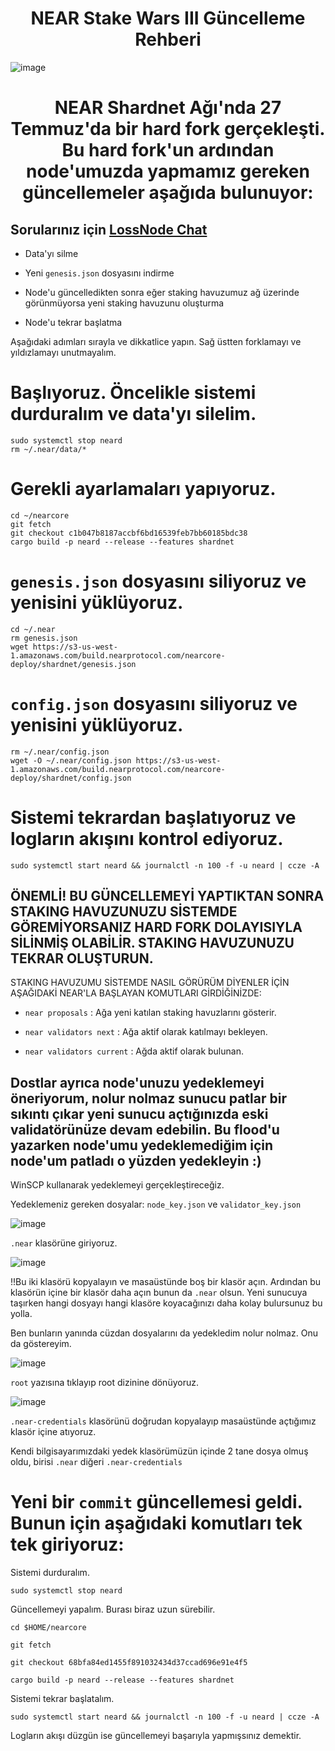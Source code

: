 # <h1 align="center">NEAR Stake Wars III Güncelleme Rehberi</h1>

![image](https://user-images.githubusercontent.com/101462877/181625932-a7221c87-e28a-4d22-9495-74891139fe68.png)


<h1 align="center"> NEAR Shardnet Ağı'nda 27 Temmuz'da bir hard fork gerçekleşti. Bu hard fork'un ardından node'umuzda yapmamız gereken güncellemeler aşağıda bulunuyor:</h1> 

## Sorularınız için [LossNode Chat](https://t.me/LossNode)

- Data'yı silme

- Yeni `genesis.json` dosyasını indirme

- Node'u güncelledikten sonra eğer staking havuzumuz ağ üzerinde görünmüyorsa yeni staking havuzunu oluşturma

- Node'u tekrar başlatma

Aşağıdaki adımları sırayla ve dikkatlice yapın. Sağ üstten forklamayı ve yıldızlamayı unutmayalım.

# Başlıyoruz. Öncelikle sistemi durduralım ve data'yı silelim.

```
sudo systemctl stop neard
rm ~/.near/data/*
```

# Gerekli ayarlamaları yapıyoruz.

```
cd ~/nearcore
git fetch
git checkout c1b047b8187accbf6bd16539feb7bb60185bdc38
cargo build -p neard --release --features shardnet
```

# `genesis.json` dosyasını siliyoruz ve yenisini yüklüyoruz.

```
cd ~/.near
rm genesis.json
wget https://s3-us-west-1.amazonaws.com/build.nearprotocol.com/nearcore-deploy/shardnet/genesis.json
```

# `config.json` dosyasını siliyoruz ve yenisini yüklüyoruz.

```
rm ~/.near/config.json
wget -O ~/.near/config.json https://s3-us-west-1.amazonaws.com/build.nearprotocol.com/nearcore-deploy/shardnet/config.json
```

# Sistemi tekrardan başlatıyoruz ve logların akışını kontrol ediyoruz.

```
sudo systemctl start neard && journalctl -n 100 -f -u neard | ccze -A
```

## ÖNEMLİ! BU GÜNCELLEMEYİ YAPTIKTAN SONRA STAKING HAVUZUNUZU SİSTEMDE GÖREMİYORSANIZ HARD FORK DOLAYISIYLA SİLİNMİŞ OLABİLİR. STAKING HAVUZUNUZU TEKRAR OLUŞTURUN.

STAKING HAVUZUMU SİSTEMDE NASIL GÖRÜRÜM DİYENLER İÇİN AŞAĞIDAKİ NEAR'LA BAŞLAYAN KOMUTLARI GİRDİĞİNİZDE:

- `near proposals` : Ağa yeni katılan staking havuzlarını gösterir.

- `near validators next` : Ağa aktif olarak katılmayı bekleyen.

- `near validators current` : Ağda aktif olarak bulunan.

## Dostlar ayrıca node'unuzu yedeklemeyi öneriyorum, nolur nolmaz sunucu patlar bir sıkıntı çıkar yeni sunucu açtığınızda eski validatörünüze devam edebilin. Bu flood'u yazarken node'umu yedeklemediğim için node'um patladı o yüzden yedekleyin :)

WinSCP kullanarak yedeklemeyi gerçekleştireceğiz.

Yedeklemeniz gereken dosyalar: `node_key.json` ve `validator_key.json`

![image](https://user-images.githubusercontent.com/101462877/181651085-464d9102-1e0d-4141-b535-6e7ecb0b7bed.png)

`.near` klasörüne giriyoruz.

![image](https://user-images.githubusercontent.com/101462877/181651121-085aa3c6-6fca-4595-8404-a43b5f377851.png)

!!Bu iki klasörü kopyalayın ve masaüstünde boş bir klasör açın. Ardından bu klasörün içine bir klasör daha açın bunun da `.near` olsun. Yeni sunucuya taşırken hangi dosyayı hangi klasöre koyacağınızı daha kolay bulursunuz bu yolla.

Ben bunların yanında cüzdan dosyalarını da yedekledim nolur nolmaz. Onu da göstereyim.

![image](https://user-images.githubusercontent.com/101462877/181651353-f6daa2f8-b2d2-484e-898e-e01ac2abfb21.png)

`root` yazısına tıklayıp root dizinine dönüyoruz.

![image](https://user-images.githubusercontent.com/101462877/181651407-78006d87-5a1d-43a3-8956-2e13b454393d.png)

`.near-credentials` klasörünü doğrudan kopyalayıp masaüstünde açtığımız klasör içine atıyoruz.

Kendi bilgisayarımızdaki yedek klasörümüzün içinde 2 tane dosya olmuş oldu, birisi `.near` diğeri `.near-credentials`


# Yeni bir `commit` güncellemesi geldi. Bunun için aşağıdaki komutları tek tek giriyoruz:

Sistemi durduralım.

```
sudo systemctl stop neard
```

Güncellemeyi yapalım. Burası biraz uzun sürebilir.

```
cd $HOME/nearcore

git fetch

git checkout 68bfa84ed1455f891032434d37ccad696e91e4f5

cargo build -p neard --release --features shardnet
```

Sistemi tekrar başlatalım.

```
sudo systemctl start neard && journalctl -n 100 -f -u neard | ccze -A
```

Logların akışı düzgün ise güncellemeyi başarıyla yapmışsınız demektir.

